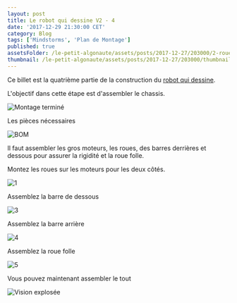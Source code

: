 ```yaml
---
layout: post
title: Le robot qui dessine V2 - 4
date: '2017-12-29 21:30:00 CET'
category: Blog
tags: ['Mindstorms', 'Plan de Montage']
published: true
assetsFolder: /le-petit-algonaute/assets/posts/2017-12-27/203000/2-roues
thumbnail: /le-petit-algonaute/assets/posts/2017-12-27/203000/thumbnail-dessinatorv2-150x150.png
---
```


Ce billet est la quatrième partie de la construction du [robot qui dessine]({{site.prefix}}/blog/2017/12/27/le-robot-qui-dessine-v2-1).

L'objectif dans cette étape est d'assembler le chassis.

![Montage terminé]({{page.assetsFolder}}/2-completed-small.png)

Les pièces nécessaires

![BOM]({{page.assetsFolder}}/BOM-chassis.png)

Il faut assembler les gros moteurs, les roues, des barres derrières et dessous pour assurer la rigidité et la roue folle.

Montez les roues sur les moteurs pour les deux côtés.

![1]({{page.assetsFolder}}/2-1-steps.png)

Assemblez la barre de dessous

![3]({{page.assetsFolder}}/2-3-steps-small.png)

Assemblez la barre arrière

![4]({{page.assetsFolder}}/2-4-steps-small.png)

Assemblez la roue folle

![5]({{page.assetsFolder}}/2-5-steps.png)

Vous pouvez maintenant assembler le tout

![Vision explosée]({{page.assetsFolder}}/2-all-steps.png)

